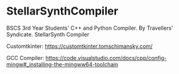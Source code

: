 # StellarSynthCompiler
BSCS 3rd Year Students' C++ and Python Compiler. By Travellers' Syndicate. StellarSynth Compiler

Customtkinter:
https://customtkinter.tomschimansky.com/

GCC Compiler:
https://code.visualstudio.com/docs/cpp/config-mingw#_installing-the-mingww64-toolchain

